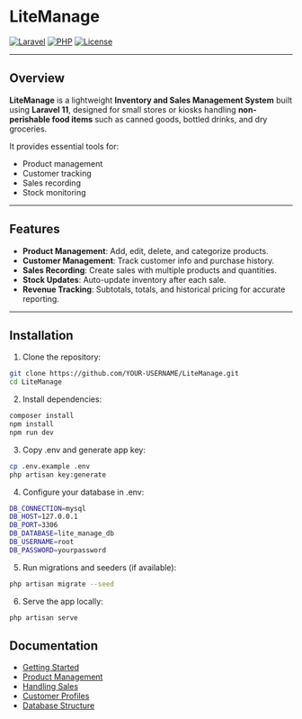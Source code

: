 # LiteManage

[![Laravel](https://img.shields.io/badge/Laravel-11-orange)](https://laravel.com/)
[![PHP](https://img.shields.io/badge/PHP-8.2-blue)](https://www.php.net/)
[![License](https://img.shields.io/badge/License-MIT-green)](LICENSE)

---

## Overview

**LiteManage** is a lightweight **Inventory and Sales Management System** built using **Laravel 11**, designed for small stores or kiosks handling **non-perishable food items** such as canned goods, bottled drinks, and dry groceries.

It provides essential tools for:
- Product management
- Customer tracking
- Sales recording
- Stock monitoring

---

## Features

- **Product Management**: Add, edit, delete, and categorize products.
- **Customer Management**: Track customer info and purchase history.
- **Sales Recording**: Create sales with multiple products and quantities.
- **Stock Updates**: Auto-update inventory after each sale.
- **Revenue Tracking**: Subtotals, totals, and historical pricing for accurate reporting.

---

## Installation

1. Clone the repository:
```bash
git clone https://github.com/YOUR-USERNAME/LiteManage.git
cd LiteManage
```
2. Install dependencies:
```bash
composer install
npm install
npm run dev
```
3. Copy .env and generate app key:
```bash
cp .env.example .env
php artisan key:generate
```
4. Configure your database in .env:
```bash
DB_CONNECTION=mysql
DB_HOST=127.0.0.1
DB_PORT=3306
DB_DATABASE=lite_manage_db
DB_USERNAME=root
DB_PASSWORD=yourpassword
```
5. Run migrations and seeders (if available):
```bash
php artisan migrate --seed
```
6. Serve the app locally:
```bash
php artisan serve
```


## Documentation

- [Getting Started](docs/getting-started.md)
- [Product Management](docs/product-management.md)
- [Handling Sales](docs/handling-sales.md)
- [Customer Profiles](docs/customer-profiles.md)
- [Database Structure](docs/database-structure.md)
